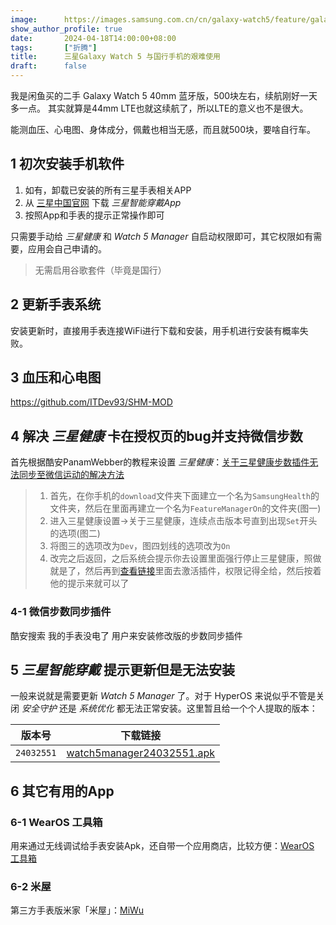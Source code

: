 ```yaml
---
image:      https://images.samsung.com.cn/cn/galaxy-watch5/feature/galaxy-watch5-design.jpg
show_author_profile: true
date:       2024-04-18T14:00:00+08:00
tags:       ["折腾"]
title:      三星Galaxy Watch 5 与国行手机的艰难使用
draft:      false
---
```


我是闲鱼买的二手 Galaxy Watch 5 40mm 蓝牙版，500块左右，续航刚好一天多一点。
其实就算是44mm LTE也就这续航了，所以LTE的意义也不是很大。

能测血压、心电图、身体成分，佩戴也相当无感，而且就500块，要啥自行车。

## 1 初次安装手机软件

1. 如有，卸载已安装的所有三星手表相关APP
2. 从 [三星中国官网](https://apps.samsung.cn/gear) 下载 *三星智能穿戴App*
3. 按照App和手表的提示正常操作即可

只需要手动给 *三星健康* 和 *Watch 5 Manager* 自启动权限即可，其它权限如有需要，应用会自己申请的。

> 无需启用谷歌套件（毕竟是国行）

## 2 更新手表系统

安装更新时，直接用手表连接WiFi进行下载和安装，用手机进行安装有概率失败。

## 3 血压和心电图

https://github.com/ITDev93/SHM-MOD

## 4 解决 *三星健康* 卡在授权页的bug并支持微信步数

首先根据酷安PanamWebber的教程来设置 *三星健康*：[关于三星健康步数插件无法同步至微信运动的解决方法](https://www.coolapk.com/feed/44392293)

>  1. 首先，在你手机的`download`文件夹下面建立一个名为`SamsungHealth`的文件夹，然后在里面再建立一个名为`FeatureManagerOn`的文件夹(图一)
>  2. 进入三星健康设置→关于三星健康，连续点击版本号直到出现`Set`开头的选项(图二)
>  3. 将图三的选项改为`Dev`，图四划线的选项改为`On`
>  4. 改完之后返回，之后系统会提示你去设置里面强行停止三星健康，照做就是了，然后再到[查看链接](https://ecommerce.samsungassistant.cn/index.html#/jd/activity/524/0)里面去激活插件，权限记得全给，然后按着他的提示来就可以了

### 4-1 微信步数同步插件

酷安搜索 我的手表没电了 用户来安装修改版的步数同步插件

## 5 *三星智能穿戴* 提示更新但是无法安装

一般来说就是需要更新 *Watch 5 Manager* 了。对于 HyperOS 来说似乎不管是关闭 *安全守护* 还是 *系统优化* 都无法正常安装。这里暂且给一个个人提取的版本：

|版本号|下载链接|
|---|---|
|`24032551`|[watch5manager24032551.apk](/post/2024-04-03-galaxy-watch5/watch5manager24032551.apk)|

## 6 其它有用的App

### 6-1 WearOS 工具箱

用来通过无线调试给手表安装Apk，还自带一个应用商店，比较方便：[WearOS 工具箱](https://wearosbox.com/)

### 6-2 米屋

第三方手表版米家「米屋」：[MiWu](https://github.com/sky130/MiWu)
